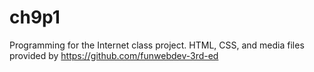 # ch9p1

Programming for the Internet class project. HTML, CSS, and media files provided by https://github.com/funwebdev-3rd-ed
